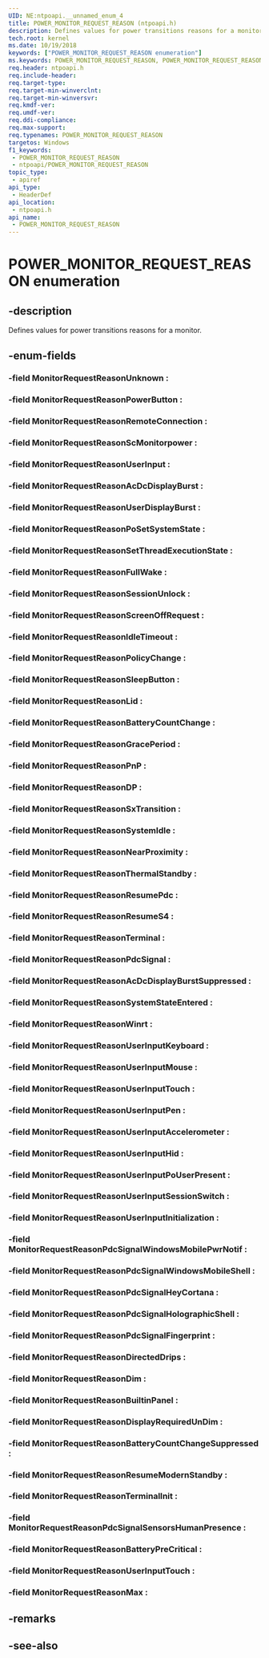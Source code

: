```yaml
---
UID: NE:ntpoapi.__unnamed_enum_4
title: POWER_MONITOR_REQUEST_REASON (ntpoapi.h)
description: Defines values for power transitions reasons for a monitor.
tech.root: kernel
ms.date: 10/19/2018
keywords: ["POWER_MONITOR_REQUEST_REASON enumeration"]
ms.keywords: POWER_MONITOR_REQUEST_REASON, POWER_MONITOR_REQUEST_REASON,
req.header: ntpoapi.h
req.include-header: 
req.target-type: 
req.target-min-winverclnt: 
req.target-min-winversvr: 
req.kmdf-ver: 
req.umdf-ver: 
req.ddi-compliance: 
req.max-support: 
req.typenames: POWER_MONITOR_REQUEST_REASON
targetos: Windows
f1_keywords:
 - POWER_MONITOR_REQUEST_REASON
 - ntpoapi/POWER_MONITOR_REQUEST_REASON
topic_type:
 - apiref
api_type:
 - HeaderDef
api_location:
 - ntpoapi.h
api_name:
 - POWER_MONITOR_REQUEST_REASON
---
```


# POWER_MONITOR_REQUEST_REASON enumeration


## -description

Defines values for power transitions reasons for a monitor.

## -enum-fields

### -field MonitorRequestReasonUnknown : 

### -field MonitorRequestReasonPowerButton : 

### -field MonitorRequestReasonRemoteConnection : 

### -field MonitorRequestReasonScMonitorpower : 

### -field MonitorRequestReasonUserInput : 

### -field MonitorRequestReasonAcDcDisplayBurst : 

### -field MonitorRequestReasonUserDisplayBurst : 

### -field MonitorRequestReasonPoSetSystemState : 

### -field MonitorRequestReasonSetThreadExecutionState : 

### -field MonitorRequestReasonFullWake : 

### -field MonitorRequestReasonSessionUnlock : 

### -field MonitorRequestReasonScreenOffRequest : 

### -field MonitorRequestReasonIdleTimeout : 

### -field MonitorRequestReasonPolicyChange : 

### -field MonitorRequestReasonSleepButton : 

### -field MonitorRequestReasonLid : 

### -field MonitorRequestReasonBatteryCountChange : 

### -field MonitorRequestReasonGracePeriod : 

### -field MonitorRequestReasonPnP : 

### -field MonitorRequestReasonDP : 

### -field MonitorRequestReasonSxTransition : 

### -field MonitorRequestReasonSystemIdle : 

### -field MonitorRequestReasonNearProximity : 

### -field MonitorRequestReasonThermalStandby : 

### -field MonitorRequestReasonResumePdc : 

### -field MonitorRequestReasonResumeS4 : 

### -field MonitorRequestReasonTerminal : 

### -field MonitorRequestReasonPdcSignal : 

### -field MonitorRequestReasonAcDcDisplayBurstSuppressed : 

### -field MonitorRequestReasonSystemStateEntered : 

### -field MonitorRequestReasonWinrt : 

### -field MonitorRequestReasonUserInputKeyboard : 

### -field MonitorRequestReasonUserInputMouse : 

### -field MonitorRequestReasonUserInputTouch : 

### -field MonitorRequestReasonUserInputPen : 

### -field MonitorRequestReasonUserInputAccelerometer : 

### -field MonitorRequestReasonUserInputHid : 

### -field MonitorRequestReasonUserInputPoUserPresent : 

### -field MonitorRequestReasonUserInputSessionSwitch : 

### -field MonitorRequestReasonUserInputInitialization : 

### -field MonitorRequestReasonPdcSignalWindowsMobilePwrNotif : 

### -field MonitorRequestReasonPdcSignalWindowsMobileShell : 

### -field MonitorRequestReasonPdcSignalHeyCortana : 

### -field MonitorRequestReasonPdcSignalHolographicShell : 

### -field MonitorRequestReasonPdcSignalFingerprint : 

### -field MonitorRequestReasonDirectedDrips :

### -field MonitorRequestReasonDim :

### -field MonitorRequestReasonBuiltinPanel :

### -field MonitorRequestReasonDisplayRequiredUnDim :

### -field MonitorRequestReasonBatteryCountChangeSuppressed :

### -field MonitorRequestReasonResumeModernStandby :

### -field MonitorRequestReasonTerminalInit :

### -field MonitorRequestReasonPdcSignalSensorsHumanPresence :

### -field MonitorRequestReasonBatteryPreCritical :

### -field MonitorRequestReasonUserInputTouch :

### -field MonitorRequestReasonMax : 

## -remarks

## -see-also

